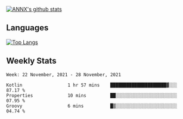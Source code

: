 [![ANNX's github stats](https://github-readme-stats.vercel.app/api?username=NXAN2901&count_private=true&show_icons=true&theme=vue)](https://github.com/NXAN2901)

## Languages
[![Top Langs](https://github-readme-stats.vercel.app/api/top-langs/?username=NXAN2901)](https://github.com/NXAN2901)

## Weekly Stats
<!--START_SECTION:waka-->
```text
Week: 22 November, 2021 - 28 November, 2021

Kotlin                 1 hr 57 mins    █████████████████████▓░░░   87.17 % 
Properties             10 mins         ██░░░░░░░░░░░░░░░░░░░░░░░   07.95 % 
Groovy                 6 mins          █▒░░░░░░░░░░░░░░░░░░░░░░░   04.74 % 
```
<!--END_SECTION:waka-->
